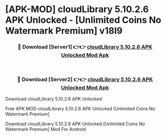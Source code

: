 # [APK-MOD] cloudLibrary 5.10.2.6 APK Unlocked - [Unlimited Coins No Watermark Premium] v18l9



<div align="center">
<h3>🔴 Download [Server1] 👉👉 <a href="https://momento.my/?title=cloudLibrary_5.10.2.6_APK_Unlocked">cloudLibrary 5.10.2.6 APK Unlocked Mod Apk</a></h3><br>

<h3>🔴 Download [Server2] 👉👉 <a href="https://momento.my/?title=cloudLibrary_5.10.2.6_APK_Unlocked">cloudLibrary 5.10.2.6 APK Unlocked Mod Apk</a></h3>
</div>



Download cloudLibrary 5.10.2.6 APK Unlocked 

Free APK MOD cloudLibrary 5.10.2.6 APK Unlocked [Unlimited Coins No Watermark Premium]

Download cloudLibrary 5.10.2.6 APK Unlocked [Unlimited Coins No Watermark Premium] Mod For Android
